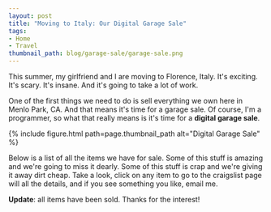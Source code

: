 ```yaml
---
layout: post
title: "Moving to Italy: Our Digital Garage Sale"
tags:
- Home
- Travel
thumbnail_path: blog/garage-sale/garage-sale.png
---  
```


This summer, my girlfriend and I are moving to Florence, Italy. It's exciting.
It's scary. It's insane. And it's going to take a lot of work.

One of the first things we need to do is sell everything we own here in Menlo
Park, CA. And that means it's time for a garage sale. Of course, I'm a 
programmer, so what that really means is it's time for a **digital garage 
sale**.

{% include figure.html path=page.thumbnail_path alt="Digital Garage Sale" %}

Below is a list of all the items we have for sale. Some of this stuff is 
amazing and we're going to miss it dearly. Some of this stuff is crap and 
we're giving it away dirt cheap. Take a look, click on any item to go to the 
craigslist page will all the details, and if you see something you like, email 
me.

**Update**: all items have been sold. Thanks for the interest!
